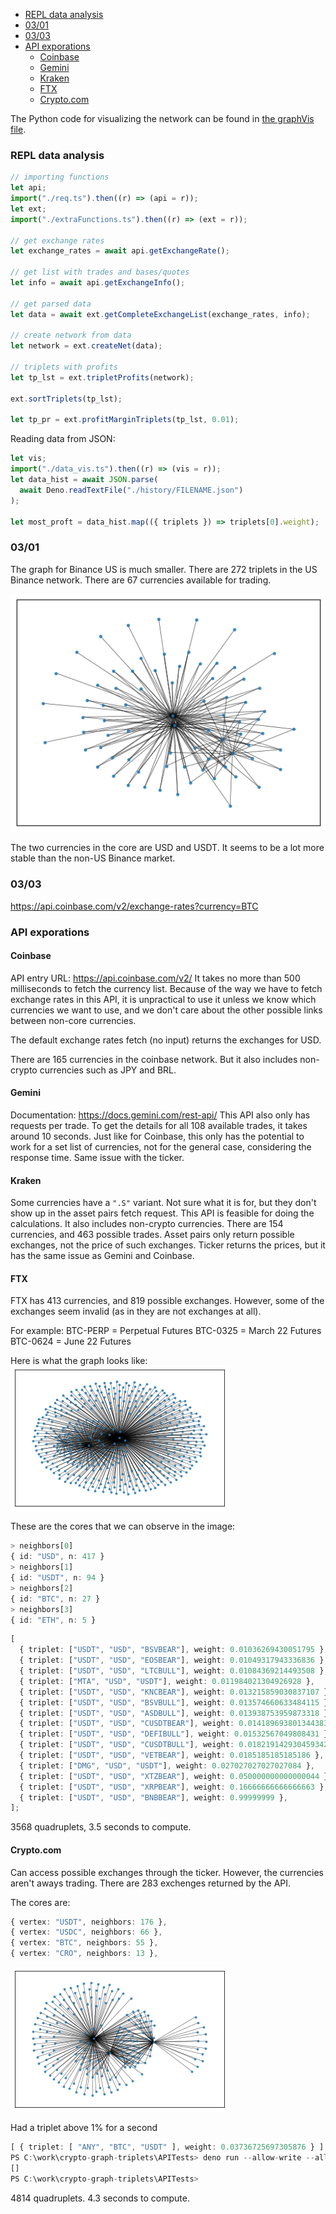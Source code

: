 - [REPL data analysis](#repl-data-analysis)
- [03/01](#0301)
- [03/03](#0303)
- [API exporations](#api-exporations)
  - [Coinbase](#coinbase)
  - [Gemini](#gemini)
  - [Kraken](#kraken)
  - [FTX](#ftx)
  - [Crypto.com](#cryptocom)

The Python code for visualizing the network can be found in [the graphVis file](graphVis.py).

### REPL data analysis

```ts
// importing functions
let api;
import("./req.ts").then((r) => (api = r));
let ext;
import("./extraFunctions.ts").then((r) => (ext = r));

// get exchange rates
let exchange_rates = await api.getExchangeRate();

// get list with trades and bases/quotes
let info = await api.getExchangeInfo();

// get parsed data
let data = await ext.getCompleteExchangeList(exchange_rates, info);

// create network from data
let network = ext.createNet(data);

// triplets with profits
let tp_lst = ext.tripletProfits(network);

ext.sortTriplets(tp_lst);

let tp_pr = ext.profitMarginTriplets(tp_lst, 0.01);
```

Reading data from JSON:

```ts
let vis;
import("./data_vis.ts").then((r) => (vis = r));
let data_hist = await JSON.parse(
  await Deno.readTextFile("./history/FILENAME.json")
);

let most_proft = data_hist.map(({ triplets }) => triplets[0].weight);
```

### 03/01

The graph for Binance US is much smaller.
There are 272 triplets in the US Binance network.
There are 67 currencies available for trading.

![Spring Graph for Binance US](./img/us_binance.png)

The two currencies in the core are USD and USDT.
It seems to be a lot more stable than the non-US Binance market.

### 03/03

https://api.coinbase.com/v2/exchange-rates?currency=BTC

### API exporations

#### Coinbase

API entry URL: https://api.coinbase.com/v2/
It takes no more than 500 milliseconds to fetch the currency list.
Because of the way we have to fetch exchange rates in this API,
it is unpractical to use it unless we know which
currencies we want to use, and we don't care about the other possible
links between non-core currencies.

The default exchange rates fetch (no input) returns the exchanges for USD.

There are 165 currencies in the coinbase network.
But it also includes non-crypto currencies such as JPY and BRL.

#### Gemini

Documentation: https://docs.gemini.com/rest-api/
This API also only has requests per trade.
To get the details for all 108 available trades, it takes around 10 seconds.
Just like for Coinbase, this only has the potential to work
for a set list of currencies, not for the general case, considering the response time.
Same issue with the ticker.

#### Kraken

Some currencies have a `".S"` variant.
Not sure what it is for, but they don't show up in the asset pairs fetch request.
This API is feasible for doing the calculations.
It also includes non-crypto currencies.
There are 154 currencies, and 463 possible trades.
Asset pairs only return possible exchanges, not the price of such exchanges.
Ticker returns the prices, but it has the same issue as Gemini and Coinbase.

#### FTX

FTX has 413 currencies, and 819 possible exchanges.
However, some of the exchanges seem invalid (as in they are not exchanges at all).

For example:
BTC-PERP = Perpetual Futures
BTC-0325 = March 22 Futures
BTC-0624 = June 22 Futures

Here is what the graph looks like:
![FTX exchange graph](img/ftx.png)

These are the cores that we can observe in the image:

```ts
> neighbors[0]
{ id: "USD", n: 417 }
> neighbors[1]
{ id: "USDT", n: 94 }
> neighbors[2]
{ id: "BTC", n: 27 }
> neighbors[3]
{ id: "ETH", n: 5 }
```

```ts
[
  { triplet: ["USDT", "USD", "BSVBEAR"], weight: 0.01036269430051795 },
  { triplet: ["USDT", "USD", "EOSBEAR"], weight: 0.01049317943336836 },
  { triplet: ["USDT", "USD", "LTCBULL"], weight: 0.01084369214493508 },
  { triplet: ["MTA", "USD", "USDT"], weight: 0.011984021304926928 },
  { triplet: ["USDT", "USD", "KNCBEAR"], weight: 0.013215859030837107 },
  { triplet: ["USDT", "USD", "BSVBULL"], weight: 0.013574660633484115 },
  { triplet: ["USDT", "USD", "ASDBULL"], weight: 0.013938753959873318 },
  { triplet: ["USDT", "USD", "CUSDTBEAR"], weight: 0.014189693801344383 },
  { triplet: ["USDT", "USD", "DEFIBULL"], weight: 0.01532567049808431 },
  { triplet: ["USDT", "USD", "CUSDTBULL"], weight: 0.018219142930459342 },
  { triplet: ["USDT", "USD", "VETBEAR"], weight: 0.0185185185185186 },
  { triplet: ["DMG", "USD", "USDT"], weight: 0.027027027027027084 },
  { triplet: ["USDT", "USD", "XTZBEAR"], weight: 0.050000000000000044 },
  { triplet: ["USDT", "USD", "XRPBEAR"], weight: 0.16666666666666663 },
  { triplet: ["USDT", "USD", "BNBBEAR"], weight: 0.99999999 },
];
```

3568 quadruplets, 3.5 seconds to compute.

#### Crypto.com

Can access possible exchanges through the ticker.
However, the currencies aren't aways trading.
There are 283 exchenges returned by the API.

The cores are:

```ts
{ vertex: "USDT", neighbors: 176 },
{ vertex: "USDC", neighbors: 66 },
{ vertex: "BTC", neighbors: 55 },
{ vertex: "CRO", neighbors: 13 },
```

![Crypto.com exchange graph](img/cryptocom.png)

Had a triplet above 1% for a second

```ts
[ { triplet: [ "ANY", "BTC", "USDT" ], weight: 0.03736725697305876 } ]
PS C:\work\crypto-graph-triplets\APITests> deno run --allow-write --allow-read --allow-net analysis.ts
[]
PS C:\work\crypto-graph-triplets\APITests>
```

4814 quadruplets. 4.3 seconds to compute.
